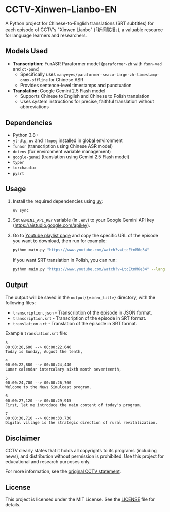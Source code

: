 # CCTV-Xinwen-Lianbo-EN

A Python project for Chinese-to-English translations (SRT subtitles) for each episode of CCTV's "Xinwen Lianbo" (「新闻联播」), a valuable resource for language learners and researchers.

## Models Used

- **Transcription**: FunASR Paraformer model (`paraformer-zh` with `fsmn-vad` and `ct-punc`)
  - Specifically uses `manyeyes/paraformer-seaco-large-zh-timestamp-onnx-offline` for Chinese ASR
  - Provides sentence-level timestamps and punctuation
- **Translation**: Google Gemini 2.5 Flash model
  - Supports Chinese to English and Chinese to Polish translation
  - Uses system instructions for precise, faithful translation without abbreviations

## Dependencies

- Python 3.8+
- `yt-dlp`, `uv` and `ffmpeg` installed in global environment
- `funasr` (transcription using Chinese ASR model)
- `dotenv` (for environment variable management)
- `google-genai` (translation using Gemini 2.5 Flash model)
- `typer`
- `torchaudio`
- `pysrt`

## Usage

1. Install the required dependencies using [uv](https://docs.astral.sh/uv/getting-started/installation/):

    ```bash
    uv sync
    ```

2. Set `GEMINI_API_KEY` variable (in `.env`) to your Google Gemini API key (https://aistudio.google.com/apikey).

3. Go to [Youtube playlist page](https://www.youtube.com/playlist?list=PL0eGJygpmOH5xQuy8fpaOvKrenoCsWrKh) and copy the specific URL of the episode you want to download, then run for example:

    ```bash
    python main.py "https://www.youtube.com/watch?v=LtcEtnM6e34"
    ```

    If you want SRT translation in Polish, you can run:

    ```bash
    python main.py "https://www.youtube.com/watch?v=LtcEtnM6e34" --language pl
    ```

## Output

The output will be saved in the `output/{video_title}` directory, with the following files:

- `transcription.json` - Transcription of the episode in JSON format.
- `transcription.srt` - Transcription of the episode in SRT format.
- `translation.srt` - Translation of the episode in SRT format.

Example `translation.srt` file:

```
3
00:00:20,600 --> 00:00:22,640
Today is Sunday, August the tenth,

4
00:00:22,880 --> 00:00:24,440
Lunar calendar intercalary sixth month seventeenth,

5
00:00:24,700 --> 00:00:26,760
Welcome to the News Simulcast program.

6
00:00:27,120 --> 00:00:29,915
First, let me introduce the main content of today's program.

7
00:00:30,710 --> 00:00:33,730
Digital village is the strategic direction of rural revitalization.
```

## Disclaimer

CCTV clearly states that it holds all copyrights to its programs (including news), and distribution without permission is prohibited. Use this project for educational and research purposes only.

For more information, see the [original CCTV statement](https://news.cctv.com/2017/04/26/ARTI9neH8KQH2RzzhkOjEsBZ170426.shtml).

## License

This project is licensed under the MIT License. See the [LICENSE](LICENSE) file for details.
